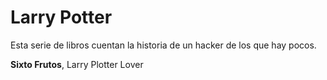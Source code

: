 # Larry Potter

Esta serie de libros cuentan la historia de un hacker de los que hay pocos.

**Sixto Frutos**, Larry Plotter Lover